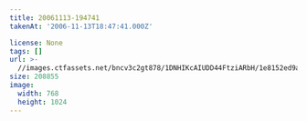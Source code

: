 ```yaml
---
title: 20061113-194741
takenAt: '2006-11-13T18:47:41.000Z'

license: None
tags: []
url: >-
  //images.ctfassets.net/bncv3c2gt878/1DNHIKcAIUDD44FtziARbH/1e8152ed9a1dfb53bd8006c0f334b3a9/20061113-194741_4559780157_o
size: 208855
image:
  width: 768
  height: 1024
---
```

